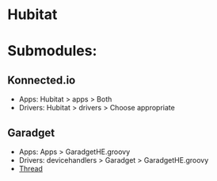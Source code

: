 # Hubitat


# Submodules:
## Konnected.io
- Apps: Hubitat > apps > Both
- Drivers: Hubitat > drivers > Choose appropriate
## Garadget
- Apps: Apps > GaradgetHE.groovy
- Drivers: devicehandlers > Garadget > GaradgetHE.groovy
- [Thread](https://community.hubitat.com/t/garadget-support/1560/18)
